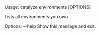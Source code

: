 Usage: catalyze environments [OPTIONS]

  Lists all environments you own.

Options:
  --help  Show this message and exit.
